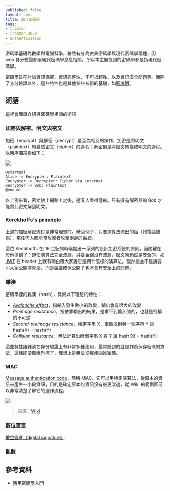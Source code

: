 ```yaml
---
published: false
layout: post
title: 簡介密碼學
tags:
- ironman
- ironman-2020
- authentication
---
```


密碼學基礎為數學與電腦科學，雖然有分為古典密碼學與現代密碼學兩種，因 web 身分驗證都跟現代密碼學息息相關，所以本主題提到的密碼學都是指現代密碼學。

密碼學旨在討論資訊保密、資訊完整性、不可抵賴性、以及資訊安全問題等。而除了身分驗證以外，這些特性也是其他某些技術的基礎，如[區塊鏈](https://zh.wikipedia.org/wiki/%E5%8C%BA%E5%9D%97%E9%93%BE)。


## 術語

這裡會簡單介紹與密碼學相關的術語

### 加密與解密、明文與密文

加密（encrypt）與解密（decrypt）是互為相反的操作，加密是將明文（plaintext）轉變成密文（cipher）的過程；解密則是將密文轉變成明文的過程。以時序圖來看如下：

![](http://www.plantuml.com/plantuml/png/SoWkIImgAStDuNBCoKnELT2rKt3DIowgB2X9BR9I2CX9pCmhIQqeuO8BWbIufC9LE6SMP005op8J5K0gY_9IIxY0qWYrJlb9oEOufEQb06q30000)

```
@startuml
Alice -> Encrypter: Plaintext
Encrypter -> Decrypter: Cipher via internet
Decrypter -> Bob: Plaintext
@enduml
```

以上例來看，密文放上網路上之後，是沒人看得懂的。只有擁有解密器的 Bob 才能將此密文解回明文。

### Kerckhoffs's principle

上述的加密解密流程是非常理想的。舉個例子，只要演算法流出的話（如電腦被偷），那任何人都能當攻擊者攻擊兩邊的系統。

這位 Kerckhoffs 在 19 世紀的時候提出一系列的設計加密系統的原則，而關鍵在於他提到了：即使演算法完全洩漏，只要金鑰沒有洩漏，密文就仍然是安全的，如 [JWT][] 在 header 上就有明白跟大家說它是用什麼樣的演算法。當然這並不是說要叫大家公開演算法，而是說要確保公開了也不會有安全上的問題。

### 雜湊

密碼學裡的雜湊（hash），具備以下理想的特性：

* [*Avalanche effect*](https://en.wikipedia.org/wiki/Avalanche_effect)，指輸入發生微小的改變，輸出會有很大的改變
* *Preimage resistance*，指依靠輸出的結果，是求不到輸入值的，也就是俗稱的不可逆
* *Second-preimage resistance*，給定字串 X，很難找到另一個字串 Y 讓 hash(X) = hash(Y)
* *Collision resistance*，無法計算出兩個字串 X 與 Y 讓 hash(X) = hash(Y)

這些特性讓雜湊在身分驗證上有非常多種應用，最常聽到的就是作為保存密碼的方法，這樣即便雜湊外流了，理想上是無法從雜湊回推密碼。

### MAC

[Message authentication code](https://zh.wikipedia.org/wiki/%E8%A8%8A%E6%81%AF%E9%91%91%E5%88%A5%E7%A2%BC)，簡稱 MAC。它可以用特定演算法，從原本的資訊來產生一小段資訊，目的是確定原本的資訊沒有被更改過，從 Wiki 的範例圖可以非常清楚了解它的運作流程。

![](https://upload.wikimedia.org/wikipedia/commons/thumb/0/08/MAC.svg/1920px-MAC.svg.png)

> 來源：[Wiki](https://zh.wikipedia.org/wiki/%E8%A8%8A%E6%81%AF%E9%91%91%E5%88%A5%E7%A2%BC#/media/File:MAC.svg) 

### 數位簽章

[數位簽章（digital signature）](https://zh.wikipedia.org/wiki/%E6%95%B8%E4%BD%8D%E7%B0%BD%E7%AB%A0)，

### 亂數

## 參考資料

* [應用密碼學入門](https://hitcon.org/2018/CMT/slide-files/d1_s2_r4.pdf)

[JWT]: https://jwt.io
